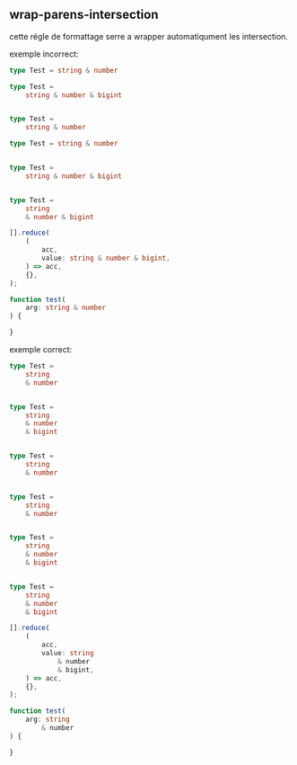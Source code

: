 ## wrap-parens-intersection

cette régle de formattage serre a wrapper automatiqument les intersection.

exemple incorrect:
```ts
type Test = string & number

type Test = 
	string & number & bigint


type Test = 
	string & number

type Test = string & number


type Test = 
	string & number & bigint


type Test = 
	string 
	& number & bigint

[].reduce(
	(
		acc,
		value: string & number & bigint,
	) => acc,
	{},
);

function test(
	arg: string & number
) {

}
```

exemple correct:
```ts
type Test = 
	string 
	& number


type Test = 
	string 
	& number
	& bigint


type Test = 
	string 
	& number


type Test = 
	string 
	& number


type Test = 
	string 
	& number
	& bigint


type Test = 
	string 
	& number
	& bigint

[].reduce(
	(
		acc,
		value: string 
			& number 
			& bigint,
	) => acc,
	{},
);

function test(
	arg: string 
		& number
) {

}
```